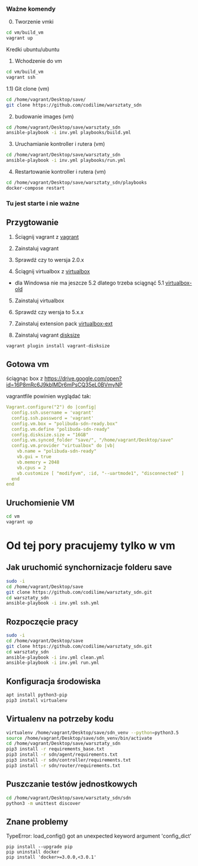 ### Ważne komendy
0) Tworzenie vmki
```bash
cd vm/build_vm
vagrant up
```

Kredki ubuntu/ubuntu

1) Wchodzenie do vm
```bash
cd vm/build_vm
vagrant ssh
```


1.1) Git clone (vm)
```bash
cd /home/vagrant/Desktop/save/
git clone https://github.com/codilime/warsztaty_sdn
```

2) budowanie images (vm)
```bash
cd /home/vagrant/Desktop/save/warsztaty_sdn
ansible-playbook -i inv.yml playbooks/build.yml
```

3) Uruchamianie kontroller i rutera (vm)
```bash
cd /home/vagrant/Desktop/save/warsztaty_sdn
ansible-playbook -i inv.yml playbooks/run.yml
```

4) Restartowanie kontroller i rutera (vm)
```bash
cd /home/vagrant/Desktop/save/warsztaty_sdn/playbooks
docker-compose restart
```



### Tu jest starte i nie ważne
## Przygtowanie

1) Ściągnij vagrant z [vagrant](https://www.vagrantup.com/downloads.html)

2) Zainstaluj vagrant 

3) Sprawdź czy to wersja  2.0.x

4) Ściągnij virtualbox z [virtualbox](https://www.virtualbox.org/wiki/Downloads)
* dla Windowsa nie ma jeszcze 5.2 dlatego trzeba sciągnąć 5.1 [virtualbox-old](https://www.virtualbox.org/wiki/Download_Old_Builds_5_1)

5) Zainstaluj virtualbox

6) Sprawdź czy wersja to 5.x.x

7) Zainstaluj extension pack [virtualbox-ext](https://download.virtualbox.org/virtualbox/5.2.8/Oracle_VM_VirtualBox_Extension_Pack-5.2.8.vbox-extpack)

8) Zainstaluj vagrant [disksize](https://github.com/sprotheroe/vagrant-disksize)
```bash
vagrant plugin install vagrant-disksize
```


## Gotowa vm
ściągnąc box z https://drive.google.com/open?id=16P8mRc6J9kblMDr6mPsCQ35eL0BVmyNP

vagrantfile powinien wyglądać tak:

```yaml
Vagrant.configure("2") do |config|
  config.ssh.username = 'vagrant'
  config.ssh.password = 'vagrant'
  config.vm.box = "polibuda-sdn-ready.box"
  config.vm.define "polibuda-sdn-ready"
  config.disksize.size = "16GB"
  config.vm.synced_folder "save/", "/home/vagrant/Desktop/save"
  config.vm.provider "virtualbox" do |vb|
    vb.name = "polibuda-sdn-ready"
    vb.gui = true
    vb.memory = 2048
    vb.cpus = 2
    vb.customize [ "modifyvm", :id, "--uartmode1", "disconnected" ]
  end
end

```

## Uruchomienie VM

```bash
cd vm
vagrant up

```

# Od tej pory pracujemy tylko w vm

## Jak uruchomić synchornizacje folderu save

```bash
sudo -i
cd /home/vagrant/Desktop/save
git clone https://github.com/codilime/warsztaty_sdn.git
cd warsztaty_sdn
ansible-playbook -i inv.yml ssh.yml
```

## Rozpoczęcie pracy

```bash
sudo -i
cd /home/vagrant/Desktop/save
git clone https://github.com/codilime/warsztaty_sdn.git
cd warsztaty_sdn
ansible-playbook -i inv.yml clean.yml
ansible-playbook -i inv.yml run.yml
```

## Konfiguracja środowiska

```bash
apt install python3-pip
pip3 install virtualenv
```

## Virtualenv na potrzeby kodu

```bash
virtualenv /home/vagrant/Desktop/save/sdn_venv --python=python3.5
source /home/vagrant/Desktop/save/sdn_venv/bin/activate
cd /home/vagrant/Desktop/save/warsztaty_sdn
pip3 install -r requirements_base.txt
pip3 install -r sdn/agent/requirements.txt
pip3 install -r sdn/controller/requirements.txt
pip3 install -r sdn/router/requirements.txt
```

## Puszczanie testów jednostkowych

```bash
cd /home/vagrant/Desktop/save/warsztaty_sdn/sdn
python3 -m unittest discover
```

## Znane problemy

TypeError: load_config() got an unexpected keyword argument 'config_dict'

```apt remove python-docker
pip install --upgrade pip
pip uninstall docker
pip install 'docker>=3.0.0,<3.0.1'
```
